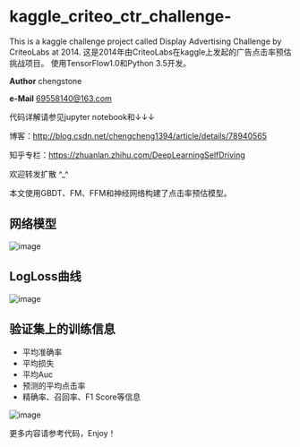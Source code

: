 # kaggle_criteo_ctr_challenge-
This is a kaggle challenge project called Display Advertising Challenge by CriteoLabs at 2014.
这是2014年由CriteoLabs在kaggle上发起的广告点击率预估挑战项目。
使用TensorFlow1.0和Python 3.5开发。

__Author__ chengstone

__e-Mail__ 69558140@163.com

代码详解请参见jupyter notebook和↓↓↓

博客：http://blog.csdn.net/chengcheng1394/article/details/78940565

知乎专栏：https://zhuanlan.zhihu.com/DeepLearningSelfDriving

欢迎转发扩散 ^_^

本文使用GBDT、FM、FFM和神经网络构建了点击率预估模型。

## 网络模型
![image](https://raw.githubusercontent.com/chengstone/kaggle_criteo_ctr_challenge-/master/model.png)

## LogLoss曲线
![image](https://raw.githubusercontent.com/chengstone/kaggle_criteo_ctr_challenge-/master/tensorboard.png)

## 验证集上的训练信息
 - 平均准确率
 - 平均损失
 - 平均Auc
 - 预测的平均点击率
 - 精确率、召回率、F1 Score等信息

![image](https://raw.githubusercontent.com/chengstone/kaggle_criteo_ctr_challenge-/master/train_info.png)

更多内容请参考代码，Enjoy！
